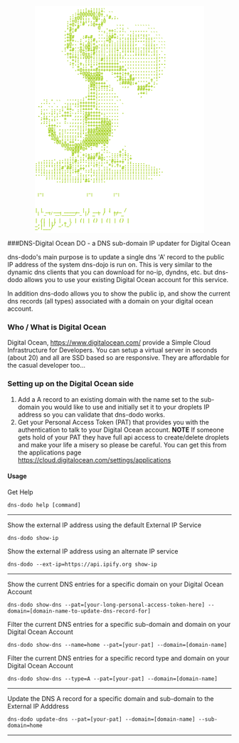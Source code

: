 <div style="margin:0px auto; width:380px;">
<pre style="font-size:0.7em; background-color:#fff;color:#99cc00; line-height: 75%;font-weight:bold;">
                   .`.....
                :::;++:;;+`
              .:+@@@@@@:@+`.``
             ::+@@;:.'@@;';'#,;.
            .:+@;;;;;,.#':@
            :+@,;'#',;@++#      ..
            ;+,`#`      @'     `..    ``````
           .'#;#        ...'++:`,: `.......```
           ,+@'         ..'::;+`.,`.,:.,,,,.```
           .+##   :#+#  ..,;@#+;.,.,;;;:,;;,,.``
           ,+#+. ;`,;;#....+@.`.:,:;;;;..,;;:,```
           ,+@,.`+;,@:+'.,;,;::::;;;;;,``.;;;,.```
           ,#+...+:@@;+@.:::::;;;;;;;;,..,;;;;,.``
           :'+#..@+;#+#;,;:';;;+';;;;;::,:;;';,```
          `.++;;::@++;#::::';;;;;';''';;;;;'';:.`.
            :+++;:;@@+;:::;;;;;;;;'''''''''''';,..
            .'+;;'';;;:::#;;;;;;'''''''''''''';,`.
             ;+':+.:;;:;++++++++'''''''''''''';,..
              :'+'::'+''++++++++++'''''''''''';,``
               .+@+++++#++++++++#++''''''''''';,.`
                .+@@@++@@+` `:+++;++'''''''''';,.
                  ;@@@@@@+    .++;;'#''''''''';.
                   ;@@@###     ,#+++##''''''+':`
                    '@@++++`    :###@;+''''+';.
                    :#@;;+++:   `.,,` `+++#++.
                    :++;;::;,;         ###++.
                    :++;,,,,...        ,++:`
                   .+++;,,....,.        ,`
   .. .     ...,..;'+++:,.....``.
  ..:.` `` ....,;++++++;,......`
 .,   .`. ..;:':;++++++;,....... `
 `...`....:'++.`.;++++'+........
  ;,..;;.:'++:`,:::++++++,...... .
 .';,.:.;.++++`,,,:@#++++':.....
 `;++,,:.  +  .,,,;@++++++++,,..
  ,;;:''.. : .,,,,:++++++##@@,..
    .+++,. ``,,,,,;:+++++@@@@,..
     @@; ,...,,,::;;+++#@@@@@,.
     #@+ ,::,,,,,;;,###@@@@@@,`
     +@@.:;,,,,,:;'+@@@@@@@@+.
      +@@';:::;;'':@@@@@@@@@,
       .@@;+'++'';@@@@@@@@@@
          @@@++@@@+@@##@''+'
           ;@@@###@+':   ';'     ,`
              @##       ,'':    +';
              #';`+:+::#;+` `:;;+:+;.
           ..:;:':;'###'#@:'';::':;:+
 ..::::',;::;;;#:;::::::.:';'#++++':,
:::::;:;;;':;+:::,..;:;+:;''+;'+,'.::::;::,.
::::''';:;#'##:;'++'','':`::,''''#::::::::::::..
:::;:;:;:;::;;:+#'':;;;::::;:::;:::::;:::::::;;..
..:::::;::;;,;'':;,,,.;;:;;:::;::::::::::::::::.
    ;:::;;:;:::;;:::,'.;:;;;;;:::::::::::::..
        ..;;:::;;;'#+';:::.


      _                     _           _
     | |                   | |         | |
   __| |_ __  ___ ______ __| | ___   __| | ___
  / _` | '_ \/ __|______/ _` |/ _ \ / _` |/ _ \
 | (_| | | | \__ \     | (_| | (_) | (_| | (_) |
  \__,_|_| |_|___/      \__,_|\___/ \__,_|\___/
</pre>
</div>
###DNS-Digital Ocean DO - a DNS sub-domain IP updater for Digital Ocean

dns-dodo's main purpose is to update a single dns 'A' record to the public IP address of the system dns-dojo is run on.
This is very similar to the dynamic dns clients that you can download for no-ip, dyndns, etc. but
dns-dodo allows you to use your existing Digital Ocean account for this service.

In addition dns-dodo allows you to show the public ip, and show the current dns records (all types) associated with a domain on your digital ocean account.


### Who / What is Digital Ocean
Digital Ocean, https://www.digitalocean.com/ provide a Simple Cloud Infrastructure for Developers. You can setup a virtual server in seconds (about 20) and all are SSD based so are responsive.
They are affordable for the casual developer too...

### Setting up on the Digital Ocean side
1) Add a A record to an existing domain with the name set to the sub-domain you would like to use and initially set it to your droplets IP address so you can validate that dns-dodo works.
2) Get your Personal Access Token (PAT) that provides you with the authentication to talk to your Digital Ocean account. **NOTE** If someone gets hold of your PAT they have full api access to create/delete droplets and make your life a misery so please be careful.
You can get this from the applications page https://cloud.digitalocean.com/settings/applications



#### Usage

Get Help

    dns-dodo help [command]

----

Show the external IP address using the default External IP Service

    dns-dodo show-ip

Show the external IP address using an alternate IP service

    dns-dodo --ext-ip=https://api.ipify.org show-ip

----


Show the current DNS entries for a specific domain on your Digital Ocean Account

    dns-dodo show-dns --pat=[your-long-personal-access-token-here] --domain=[domain-name-to-update-dns-record-for]

Filter the current DNS entries for a specific sub-domain and domain on your Digital Ocean Account

    dns-dodo show-dns --name=home --pat=[your-pat] --domain=[domain-name]

Filter the current DNS entries for a specific record type and domain on your Digital Ocean Account

    dns-dodo show-dns --type=A --pat=[your-pat] --domain=[domain-name]


----

Update the DNS A record for a specific domain and sub-domain to the External IP Adddress

    dns-dodo update-dns --pat=[your-pat] --domain=[domain-name] --sub-domain=home


----